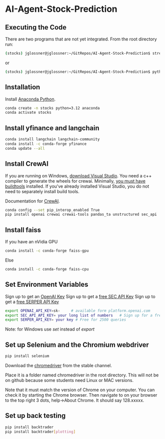 # AI-Agent-Stock-Prediction

## Executing the Code

There are two programs that are not yet integrated. From the root directory run:

```sh
(stocks) jglossner@jglossner:~/GitRepos/AI-Agent-Stock-Prediction$ streamlit run src/UI/app.py
```
or
```sh
(stocks) jglossner@jglossner:~/GitRepos/AI-Agent-Stock-Prediction$ python -m src.UI.main
```

## Installation

Install [Anaconda Python](https://www.anaconda.com/download).

```sh
conda create -n stocks python=3.12 anaconda
conda activate stocks
```

## Install yfinance and langchain

```sh
conda install langchain langchain-community
conda install -c conda-forge yfinance
conda update --all
```

## Install CrewAI

If you are running on Windows, [download Visual Studio](https://visualstudio.microsoft.com/downloads/). You need a c++ compiler to generate the wheels for crewai. Minimally, [you must have buildtools](https://visualstudio.microsoft.com/visual-cpp-build-tools/) installed. If you've already installed Visual Studio, you do not need to separately install build tools.

Documentation for [CrewAI](https://docs.crewai.com/getting-started/Installing-CrewAI/).


```sh
conda config --set pip_interop_enabled True
pip install openai crewai crewai-tools pandas_ta unstructured sec_api
```

## Install faiss
If you have an nVidia GPU
```sh
conda install -c conda-forge faiss-gpu
```
Else
```sh
conda install -c conda-forge faiss-cpu
```

## Set Environment Variables

Sign up to get an [OpenAI Key](https://platform.openai.com/docs/overview)
Sign up to get a [free SEC API Key](https://sec-api.io/)
Sign up to get a [free SERPER API Key](https://serper.dev/)

```sh
export OPENAI_API_KEY=sk-     # available form platform.openai.com
export SEC_API_API_KEY= your long list of numbers   # Sign up for a free key
export SERPER_API_KEY= your key # Free for 2500 queries
```
Note: for Windows use *set* instead of *export*

## Set up Selenium and the Chromium webdriver

```sh
pip install selenium
```

Download the [chromedriver](https://googlechromelabs.github.io/chrome-for-testing/#stable) from the stable channel.

Place it is a folder named chromedriver in the root directory. This will not be on github because some students need Linux or MAC versions.

Note that it must match the version of Chrome on your computer. You can check it by starting the Chrome browser. Then navigate to on your browser to the top right 3 dots, help->About Chrome. It should say 128.xxxxx.

## Set up back testing 

```sh
pip install backtrader
pip install backtrader[plotting]
```